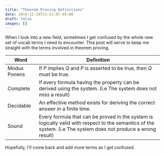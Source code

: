 ```yaml
---
title: "Theorem Proving Definitions"
date: 2019-12-29T11:21:07-05:00
draft: false
images: []
---
```


When I look into a new field, sometimes I get confused by the whole new set of vocab terms I need to encounter. This post will serve to keep me straight with the terms involved in theorem proving. 

| Word         | Definition                                                   |
| ------------ | ------------------------------------------------------------ |
| Modus Ponens | If $P$ implies $Q$ and $P$ is asserted to be true, then $Q$ must be true. |
| Complete     | If every formula having the property can be derived using the system.  (i.e The system does not miss a result) |
| Decidable    | An effective method exists for deriving the correct answer in a finite time. |
| Sound        | Every formula that can be proved in the system is logically valid with respect to the semantics of the system. (i.e The system does not produce a wrong result) |

Hopefully, I'll come back and add more terms as I get confused.